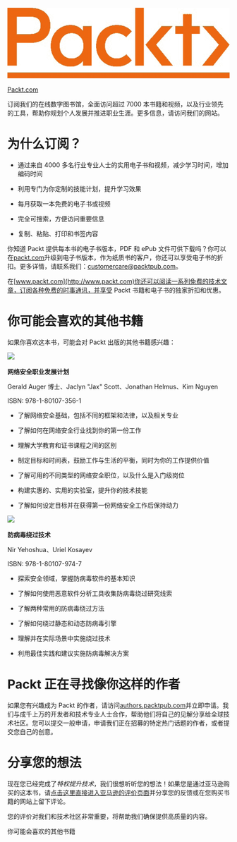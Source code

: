 ![](img/Image86860.jpg)

[Packt.com](http://Packt.com)

订阅我们的在线数字图书馆，全面访问超过 7000 本书籍和视频，以及行业领先的工具，帮助你规划个人发展并推进职业生涯。更多信息，请访问我们的网站。

# 为什么订阅？

+   通过来自 4000 多名行业专业人士的实用电子书和视频，减少学习时间，增加编码时间

+   利用专门为你定制的技能计划，提升学习效果

+   每月获取一本免费的电子书或视频

+   完全可搜索，方便访问重要信息

+   复制、粘贴、打印和书签内容

你知道 Packt 提供每本书的电子书版本，PDF 和 ePub 文件可供下载吗？你可以在[packt.com](http://packt.com)升级到电子书版本，作为纸质书的客户，你还可以享受电子书的折扣。更多详情，请联系我们：customercare@packtpub.com。

在[www.packt.com](http://www.packt.com)你还可以阅读一系列免费的技术文章，订阅各种免费的时事通讯，并享受 Packt 书籍和电子书的独家折扣和优惠。

# 你可能会喜欢的其他书籍

如果你喜欢这本书，可能会对 Packt 出版的其他书籍感兴趣：

![](https://packt.link/9781801073561)

**网络安全职业发展计划**

Gerald Auger 博士、Jaclyn "Jax" Scott、Jonathan Helmus、Kim Nguyen

ISBN: 978-1-80107-356-1

+   了解网络安全基础，包括不同的框架和法律，以及相关专业

+   了解如何在网络安全行业找到你的第一份工作

+   理解大学教育和证书课程之间的区别

+   制定目标和时间表，鼓励工作与生活的平衡，同时为你的工作提供价值

+   了解可用的不同类型的网络安全职位，以及什么是入门级岗位

+   构建实惠的、实用的实验室，提升你的技术技能

+   了解如何设定目标并在获得第一份网络安全工作后保持动力

![](https://packt.link/9781801079747)

**防病毒绕过技术**

Nir Yehoshua、Uriel Kosayev

ISBN: 978-1-80107-974-7

+   探索安全领域，掌握防病毒软件的基本知识

+   了解如何使用恶意软件分析工具收集防病毒绕过研究线索

+   了解两种常用的防病毒绕过方法

+   了解如何绕过静态和动态防病毒引擎

+   理解并在实际场景中实施绕过技术

+   利用最佳实践和建议实施防病毒解决方案

# Packt 正在寻找像你这样的作者

如果您有兴趣成为 Packt 的作者，请访问[authors.packtpub.com](http://authors.packtpub.com)并立即申请。我们与成千上万的开发者和技术专业人士合作，帮助他们将自己的见解分享给全球技术社区。您可以提交一般申请，申请我们正在招募的特定热门话题的作者，或者提交您自己的创意。

# 分享您的想法

现在您已经完成了*特权提升技术*，我们很想听听您的想法！如果您是通过亚马逊购买的这本书，请[点击这里直接进入亚马逊的评价页面](https://packt.link/r/1801078874)并分享您的反馈或在您购买书籍的网站上留下评论。

您的评价对我们和技术社区非常重要，将帮助我们确保提供高质量的内容。

你可能会喜欢的其他书籍
